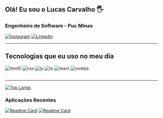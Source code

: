 ## Olá! Eu sou o Lucas Carvalho 🖐️
### Engenheiro de Software - Puc Minas

[![Instagram](https://img.shields.io/badge/Instagram-E4405F?style=for-the-badge&logo=instagram&logoColor=white)](https://www.instagram.com/lucaodecarvalho/)
[![LinkedIn](https://img.shields.io/badge/LinkedIn-0077B5?style=for-the-badge&logo=linkedin&logoColor=white)](https://www.linkedin.com/in/lucas-carvalho-21011997/)

---

## Tecnologias que eu uso no meu dia

<div style="display: inline_block">
  <img align="center" alt="html5" src="https://img.shields.io/badge/HTML5-E34F26?style=for-the-badge&logo=html5&logoColor=white" />
  <img align="center" alt="css" src="https://img.shields.io/badge/CSS3-1572B6?style=for-the-badge&logo=css3&logoColor=white" />
  <img align="center" alt="js" src="https://img.shields.io/badge/JavaScript-F7DF1E?style=for-the-badge&logo=javascript&logoColor=black" />
  <img align="center" alt="ts" src="https://img.shields.io/badge/TypeScript-007ACC?style=for-the-badge&logo=typescript&logoColor=white" />
  <img align="center" alt="react" src="https://img.shields.io/badge/React-20232A?style=for-the-badge&logo=react&logoColor=61DAFB" />
  <img align="center" alt="nodejs" src="https://img.shields.io/badge/Node.js-43853D?style=for-the-badge&logo=node.js&logoColor=white" />
</div><br/>

---

[![Top Langs](https://github-readme-stats.vercel.app/api/top-langs/?username=Carvalho-Lucas&layout=compact)](https://github.com/Carvalho-Lucas/github-readme-stats)

### Aplicações Recentes

[![Readme Card](https://github-readme-stats.vercel.app/api/pin/?username=Carvalho-Lucas&repo=AL.news)](https://github.com/Carvalho-Lucas/AL.news)
[![Readme Card](https://github-readme-stats.vercel.app/api/pin/?username=Carvalho-Lucas&repo=RkNotes)](https://github.com/Carvalho-Lucas/RkNotes)



